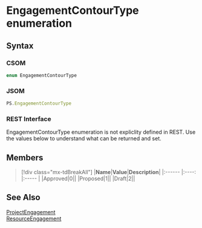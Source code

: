 [comment]: # (Name:EngagementContourType)
[comment]: # (Name:Microsoft.ProjectServer.EngagementContourType)
[comment]: # (Type:Enum)
[comment]: # (Status:Verified)

# <a name="name"></a>EngagementContourType enumeration

<a name="description"></a>

## <a name="syntax"></a>Syntax

### CSOM

```cs
enum EngagementContourType 
```
### JSOM

```javascript
PS.EngagementContourType
```
### REST Interface

EngagementContourType enumeration is not expliclity defined in REST.  Use the values below to understand what can be returned and set.

## <a name="members"></a>Members

<a name="enumMembers"></a>
> [!div class="mx-tdBreakAll"]
|**Name**|**Value**|**Description**|
|:------ |:----: |:----- |
|<a name="Approved"></a>Approved|0||
|<a name="Proposed"></a>Proposed|1||
|<a name="Draft"></a>Draft|2||

## <a name="seeAlso"></a>See Also

[ProjectEngagement](ProjectEngagement.md)<br/>
[ResourceEngagement](ResourceEngagement.md)<br/>
